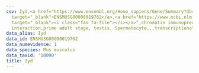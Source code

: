 ```yaml
---
csv: Iyd,<a href="https://www.ensembl.org/Homo_sapiens/Gene/Summary?db=core;g=ENSMUSG00000019762"
  target="_blank">ENSMUSG00000019762</a>,<a href="https://www.ncbi.nlm.nih.gov/pubmed/25450459"
  target="_blank"><i class="fas fa-file"></i></a>",chromatin immunoprecipitation assay,direct
  interaction,prime adult stage, testis, Spermatocyte,,,transcriptional regulation,
data_alias: Iyd
data_id: ENSMUSG00000019762
data_numevidence: 1
data_species: Mus musculus
data_taxid: '10090'
title: Iyd
---
```

